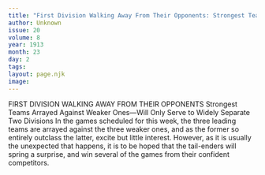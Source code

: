 ```yaml
---
title: "First Division Walking Away From Their Opponents: Strongest Teams Arrayed Against Weaker Ones—Will Only Serve to Widely Separate Two Divisions"
author: Unknown
issue: 20
volume: 8
year: 1913
month: 23
day: 2
tags:
layout: page.njk
image:
---
```

FIRST DIVISION WALKING AWAY FROM THEIR OPPONENTS    Strongest Teams Arrayed Against Weaker Ones—Will Only Serve to Widely Separate Two Divisions    In the games scheduled for this week, the three leading teams are arrayed against the three weaker ones, and as the former so entirely outclass the latter, excite but little interest. However, as it is usually the unexpected that happens, it is to be hoped that the tail-enders will spring a surprise, and win several of the games from their confident competitors. 

